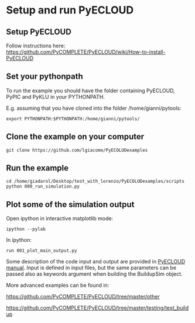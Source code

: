 # Setup and run PyECLOUD

## Setup PyECLOUD
Follow instructions here: https://github.com/PyCOMPLETE/PyECLOUD/wiki/How-to-install-PyECLOUD

## Set your pythonpath
To run the example you should have the folder containing PyECLOUD, PyPIC and PyKLU in your PYTHONPATH.

E.g. assuming that you have cloned into the folder /home/gianni/pytools:
```
export PYTHONPATH:$PYTHONPATH:/home/gianni/pytools/
```

## Clone the example on your computer
```
git clone https://github.com/lgiacome/PyECOLUDexamples
```

## Run the example
```
cd /home/giadarol/Desktop/test_with_lorenzo/PyECOLUDexamples/scripts
python 000_run_simulation.py
```

## Plot some of the simulation output
Open ipython in interactive matplotlib mode:
```
ipython --pylab
```
In ipython:
```
run 001_plot_main_output.py
```

Some description of the code input and output are provided in [PyECLOUD manual](https://raw.githubusercontent.com/PyCOMPLETE/PyECLOUD/master/doc/reference/reference.pdf). Input is defined in input files, but the same parameters can be passed also as keywords argument when building the BuildupSim object.

More advanced examples can be found in:

https://github.com/PyCOMPLETE/PyECLOUD/tree/master/other

https://github.com/PyCOMPLETE/PyECLOUD/tree/master/testing/test_buildup


